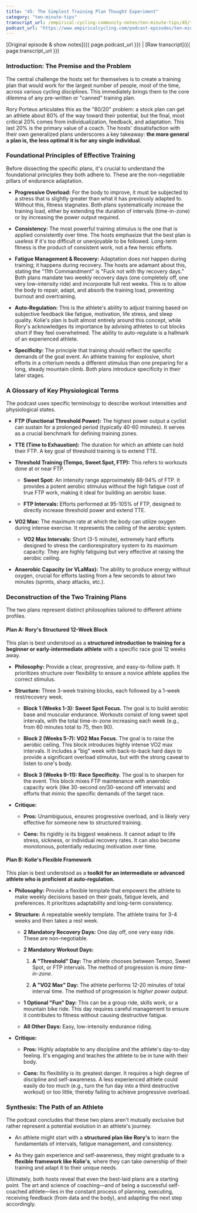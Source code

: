 ```yaml
---
title: "45: The Simplest Training Plan Thought Experiment"
category: "ten-minute-tips"
transcript_url: /empirical-cycling-community-notes/ten-minute-tips/45/tmt45 a simple training plan (transcribed on 07-Aug-2025 11-54-37).txt
podcast_url: "https://www.empiricalcycling.com/podcast-episodes/ten-minute-tips-45-the-simplest-training-plan-thought-experiment"
---
```


[Original episode & show notes]({{ page.podcast_url }})   \|   [Raw transcript]({{ page.transcript_url }})

### Introduction: The Premise and the Problem

The central challenge the hosts set for themselves is to create a training plan that would work for the largest number of people, most of the time, across various cycling disciplines. This immediately brings them to the core dilemma of any pre-written or "canned" training plan.

Rory Porteus articulates this as the "80/20" problem: a stock plan can get an athlete about 80% of the way toward their potential, but the final, most critical 20% comes from individualization, feedback, and adaptation. This last 20% is the primary value of a coach. The hosts' dissatisfaction with their own generalized plans underscores a key takeaway: **the more general a plan is, the less optimal it is for any single individual.**

### Foundational Principles of Effective Training

Before dissecting the specific plans, it's crucial to understand the foundational principles they both adhere to. These are the non-negotiable pillars of endurance adaptation.

-   **Progressive Overload:** For the body to improve, it must be subjected to a stress that is slightly greater than what it has previously adapted to. Without this, fitness stagnates. Both plans systematically increase the training load, either by extending the duration of intervals (time-in-zone) or by increasing the power output required.
    
-   **Consistency:** The most powerful training stimulus is the one that is applied consistently over time. The hosts emphasize that the best plan is useless if it's too difficult or unenjoyable to be followed. Long-term fitness is the product of consistent work, not a few heroic efforts.
    
-   **Fatigue Management & Recovery:** Adaptation does not happen during training; it happens during recovery. The hosts are adamant about this, stating the "11th Commandment" is "Fuck not with thy recovery days." Both plans mandate two weekly recovery days (one completely off, one very low-intensity ride) and incorporate full rest weeks. This is to allow the body to repair, adapt, and absorb the training load, preventing burnout and overtraining.
    
-   **Auto-Regulation:** This is the athlete's ability to adjust training based on subjective feedback like fatigue, motivation, life stress, and sleep quality. Kolie's plan is built almost entirely around this concept, while Rory's acknowledges its importance by advising athletes to cut blocks short if they feel overwhelmed. The ability to auto-regulate is a hallmark of an experienced athlete.
    
-   **Specificity:** The principle that training should reflect the specific demands of the goal event. An athlete training for explosive, short efforts in a criterium needs a different stimulus than one preparing for a long, steady mountain climb. Both plans introduce specificity in their later stages.
    

### A Glossary of Key Physiological Terms

The podcast uses specific terminology to describe workout intensities and physiological states.

-   **FTP (Functional Threshold Power):** The highest power output a cyclist can sustain for a prolonged period (typically 40-60 minutes). It serves as a crucial benchmark for defining training zones.
    
-   **TTE (Time to Exhaustion):** The duration for which an athlete can hold their FTP. A key goal of threshold training is to extend TTE.
    
-   **Threshold Training (Tempo, Sweet Spot, FTP):** This refers to workouts done at or near FTP.
    
    -   **Sweet Spot:** An intensity range approximately 88-94% of FTP. It provides a potent aerobic stimulus without the high fatigue cost of true FTP work, making it ideal for building an aerobic base.
        
    -   **FTP Intervals:** Efforts performed at 95-105% of FTP, designed to directly increase threshold power and extend TTE.
        
-   **VO2 Max:** The maximum rate at which the body can utilize oxygen during intense exercise. It represents the ceiling of the aerobic system.
    
    -   **VO2 Max Intervals:** Short (3-5 minute), extremely hard efforts designed to stress the cardiorespiratory system to its maximum capacity. They are highly fatiguing but very effective at raising the aerobic ceiling.
        
-   **Anaerobic Capacity (or VLaMax):** The ability to produce energy without oxygen, crucial for efforts lasting from a few seconds to about two minutes (sprints, sharp attacks, etc.).
    

### Deconstruction of the Two Training Plans

The two plans represent distinct philosophies tailored to different athlete profiles.

#### Plan A: Rory's Structured 12-Week Block

This plan is best understood as a **structured introduction to training for a beginner or early-intermediate athlete** with a specific race goal 12 weeks away.

-   **Philosophy:** Provide a clear, progressive, and easy-to-follow path. It prioritizes structure over flexibility to ensure a novice athlete applies the correct stimulus.
    
-   **Structure:** Three 3-week training blocks, each followed by a 1-week rest/recovery week.
    
    -   **Block 1 (Weeks 1-3): Sweet Spot Focus.** The goal is to build aerobic base and muscular endurance. Workouts consist of long sweet spot intervals, with the total time-in-zone increasing each week (e.g., from 60 minutes total to 75, then 90).
        
    -   **Block 2 (Weeks 5-7): VO2 Max Focus.** The goal is to raise the aerobic ceiling. This block introduces highly intense VO2 max intervals. It includes a "big" week with back-to-back hard days to provide a significant overload stimulus, but with the strong caveat to listen to one's body.
        
    -   **Block 3 (Weeks 9-11): Race Specificity.** The goal is to sharpen for the event. This block mixes FTP maintenance with anaerobic capacity work (like 30-second on/30-second off intervals) and efforts that mimic the specific demands of the target race.
        
-   **Critique:**
    
    -   **Pros:** Unambiguous, ensures progressive overload, and is likely very effective for someone new to structured training.
        
    -   **Cons:** Its rigidity is its biggest weakness. It cannot adapt to life stress, sickness, or individual recovery rates. It can also become monotonous, potentially reducing motivation over time.
        

#### Plan B: Kolie's Flexible Framework

This plan is best understood as a **toolkit for an intermediate or advanced athlete who is proficient at auto-regulation.**

-   **Philosophy:** Provide a flexible template that empowers the athlete to make weekly decisions based on their goals, fatigue levels, and preferences. It prioritizes adaptability and long-term consistency.
    
-   **Structure:** A repeatable weekly template. The athlete trains for 3-4 weeks and then takes a rest week.
    
    -   **2 Mandatory Recovery Days:** One day off, one very easy ride. These are non-negotiable.
        
    -   **2 Mandatory Workout Days:**
        
        1.  **A "Threshold" Day:** The athlete chooses between Tempo, Sweet Spot, or FTP intervals. The method of progression is _more time-in-zone_.
            
        2.  **A "VO2 Max" Day:** The athlete performs 12-20 minutes of total interval time. The method of progression is _higher power output_.
            
    -   **1 Optional "Fun" Day:** This can be a group ride, skills work, or a mountain bike ride. This day requires careful management to ensure it contributes to fitness without causing destructive fatigue.
        
    -   **All Other Days:** Easy, low-intensity endurance riding.
        
-   **Critique:**
    
    -   **Pros:** Highly adaptable to any discipline and the athlete's day-to-day feeling. It's engaging and teaches the athlete to be in tune with their body.
        
    -   **Cons:** Its flexibility is its greatest danger. It requires a high degree of discipline and self-awareness. A less experienced athlete could easily do too much (e.g., turn the fun day into a third destructive workout) or too little, thereby failing to achieve progressive overload.
        

### Synthesis: The Path of an Athlete

The podcast concludes that these two plans aren't mutually exclusive but rather represent a potential evolution in an athlete's journey.

-   An athlete might start with a **structured plan like Rory's** to learn the fundamentals of intervals, fatigue management, and consistency.
    
-   As they gain experience and self-awareness, they might graduate to a **flexible framework like Kolie's**, where they can take ownership of their training and adapt it to their unique needs.
    

Ultimately, both hosts reveal that even the best-laid plans are a starting point. The art and science of coaching—and of being a successful self-coached athlete—lies in the constant process of planning, executing, receiving feedback (from data and the body), and adapting the next step accordingly.